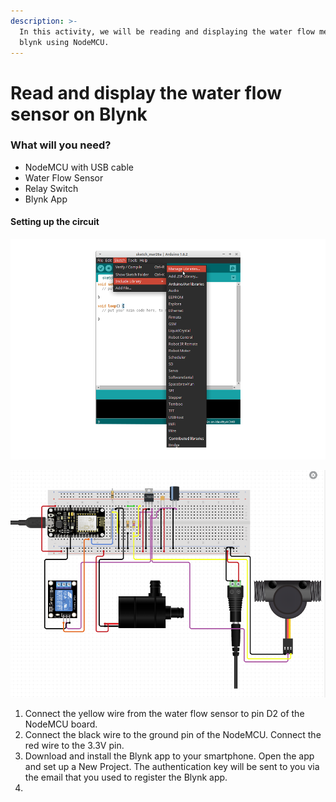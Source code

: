 ```yaml
---
description: >-
  In this activity, we will be reading and displaying the water flow meter on
  blynk using NodeMCU.
---
```


# Read and display the water flow sensor on Blynk

### What will you need?

* NodeMCU with USB cable
* Water Flow Sensor
* Relay Switch 
* Blynk App 

#### Setting up the circuit

![Connecting the water flow sensor to the NodeMCU \(https://github.com/pkarun/Blynk-Flow-Sensor-Water-Meter\)](../../.gitbook/assets/image%20%286%29.png)

![](../../.gitbook/assets/kusiniflowsensor.PNG)





1. Connect the yellow wire from the water flow sensor to pin D2 of the NodeMCU board.
2. Connect the black wire to the ground pin of the NodeMCU. Connect the red wire to the 3.3V pin.
3. Download and install the Blynk app to your smartphone. Open the app and set up a New Project. The authentication key will be sent to you via the email that you used to register the Blynk app.
4. 




